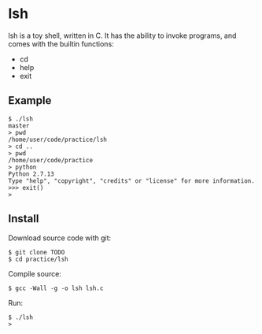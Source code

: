 # lsh

lsh is a toy shell, written in C. It has the ability to invoke programs, and comes with the builtin functions:

- cd
- help
- exit

## Example

```shell
$ ./lsh                                                                                                                                                                                  master
> pwd
/home/user/code/practice/lsh
> cd ..
> pwd
/home/user/code/practice
> python
Python 2.7.13
Type "help", "copyright", "credits" or "license" for more information.
>>> exit()
>
```

## Install

Download source code with git:

```shell
$ git clone TODO
$ cd practice/lsh
```

Compile source:

```
$ gcc -Wall -g -o lsh lsh.c
```

Run:

```
$ ./lsh
>
```
